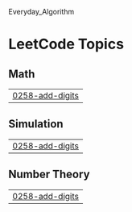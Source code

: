 Everyday_Algorithm

<!---LeetCode Topics Start-->
# LeetCode Topics
## Math
|  |
| ------- |
| [0258-add-digits](https://github.com/sung-hwan-new/everyday_algorithm/tree/master/0258-add-digits) |
## Simulation
|  |
| ------- |
| [0258-add-digits](https://github.com/sung-hwan-new/everyday_algorithm/tree/master/0258-add-digits) |
## Number Theory
|  |
| ------- |
| [0258-add-digits](https://github.com/sung-hwan-new/everyday_algorithm/tree/master/0258-add-digits) |
<!---LeetCode Topics End-->